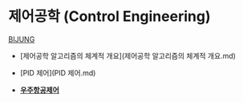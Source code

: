 # 제어공학 (Control Engineering)
[BIJUNG](../index.md)

- [제어공학 알고리즘의 체계적 개요](제어공학 알고리즘의 체계적 개요.md)
- [PID 제어](PID 제어.md)

- [**우주항공제어**](gnc/index.md)


